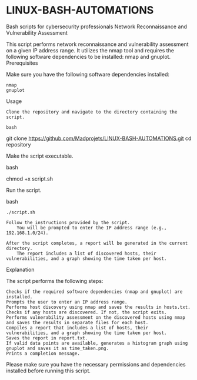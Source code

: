 # LINUX-BASH-AUTOMATIONS
Bash scripts for cybersecurity professionals
Network Reconnaissance and Vulnerability Assessment

This script performs network reconnaissance and vulnerability assessment on a given IP address range. It utilizes the nmap tool and requires the following software dependencies to be installed: nmap and gnuplot.
Prerequisites

Make sure you have the following software dependencies installed:

    nmap
    gnuplot

Usage

    Clone the repository and navigate to the directory containing the script.

    bash

git clone https://github.com/Madprojets/LINUX-BASH-AUTOMATIONS.git
cd repository

Make the script executable.

bash

chmod +x script.sh

Run the script.

bash

    ./script.sh

    Follow the instructions provided by the script.
        You will be prompted to enter the IP address range (e.g., 192.168.1.0/24).

    After the script completes, a report will be generated in the current directory.
        The report includes a list of discovered hosts, their vulnerabilities, and a graph showing the time taken per host.

Explanation

The script performs the following steps:

    Checks if the required software dependencies (nmap and gnuplot) are installed.
    Prompts the user to enter an IP address range.
    Performs host discovery using nmap and saves the results in hosts.txt.
    Checks if any hosts are discovered. If not, the script exits.
    Performs vulnerability assessment on the discovered hosts using nmap and saves the results in separate files for each host.
    Compiles a report that includes a list of hosts, their vulnerabilities, and a graph showing the time taken per host.
    Saves the report in report.txt.
    If valid data points are available, generates a histogram graph using gnuplot and saves it as time_taken.png.
    Prints a completion message.

Please make sure you have the necessary permissions and dependencies installed before running this script.
